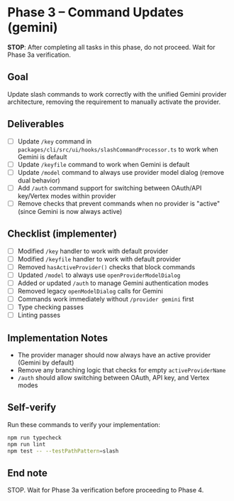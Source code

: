 # Phase 3 – Command Updates (gemini)

**STOP**: After completing all tasks in this phase, do not proceed. Wait for Phase 3a verification.

## Goal

Update slash commands to work correctly with the unified Gemini provider architecture, removing the requirement to manually activate the provider.

## Deliverables

- [ ] Update `/key` command in `packages/cli/src/ui/hooks/slashCommandProcessor.ts` to work when Gemini is default
- [ ] Update `/keyfile` command to work when Gemini is default
- [ ] Update `/model` command to always use provider model dialog (remove dual behavior)
- [ ] Add `/auth` command support for switching between OAuth/API key/Vertex modes within provider
- [ ] Remove checks that prevent commands when no provider is "active" (since Gemini is now always active)

## Checklist (implementer)

- [ ] Modified `/key` handler to work with default provider
- [ ] Modified `/keyfile` handler to work with default provider
- [ ] Removed `hasActiveProvider()` checks that block commands
- [ ] Updated `/model` to always use `openProviderModelDialog`
- [ ] Added or updated `/auth` to manage Gemini authentication modes
- [ ] Removed legacy `openModelDialog` calls for Gemini
- [ ] Commands work immediately without `/provider gemini` first
- [ ] Type checking passes
- [ ] Linting passes

## Implementation Notes

- The provider manager should now always have an active provider (Gemini by default)
- Remove any branching logic that checks for empty `activeProviderName`
- `/auth` should allow switching between OAuth, API key, and Vertex modes

## Self-verify

Run these commands to verify your implementation:

```bash
npm run typecheck
npm run lint
npm test -- --testPathPattern=slash
```

## End note

STOP. Wait for Phase 3a verification before proceeding to Phase 4.
